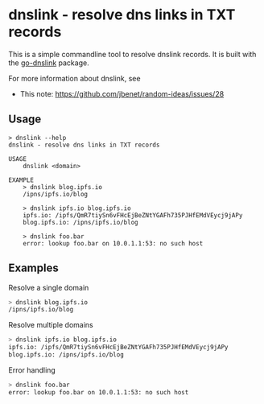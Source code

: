# dnslink - resolve dns links in TXT records

This is a simple commandline tool to resolve dnslink records. It is built with the [go-dnslink](../) package.

For more information about dnslink, see

- This note: https://github.com/jbenet/random-ideas/issues/28

## Usage

```
> dnslink --help
dnslink - resolve dns links in TXT records

USAGE
    dnslink <domain>

EXAMPLE
    > dnslink blog.ipfs.io
    /ipns/ipfs.io/blog

    > dnslink ipfs.io blog.ipfs.io
    ipfs.io: /ipfs/QmR7tiySn6vFHcEjBeZNtYGAFh735PJHfEMdVEycj9jAPy
    blog.ipfs.io: /ipns/ipfs.io/blog

    > dnslink foo.bar
    error: lookup foo.bar on 10.0.1.1:53: no such host
```

## Examples

Resolve a single domain

```sh
> dnslink blog.ipfs.io
/ipns/ipfs.io/blog
```

Resolve multiple domains

```sh
> dnslink ipfs.io blog.ipfs.io
ipfs.io: /ipfs/QmR7tiySn6vFHcEjBeZNtYGAFh735PJHfEMdVEycj9jAPy
blog.ipfs.io: /ipns/ipfs.io/blog
```

Error handling

```sh
> dnslink foo.bar
error: lookup foo.bar on 10.0.1.1:53: no such host
```
